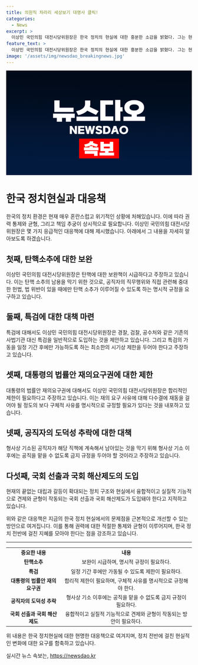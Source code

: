 ```yaml
---
title: 의원직 차라리 세상보기 대명사 클릭!
categories:
  - News
excerpt: >
  이상민 국민의힘 대전시당위원장은 한국 정치의 현실에 대한 흥분한 소감을 밝혔다. 그는 현재의 정치 상황에 대한 불만과 위기를 지적하며, 탄핵 및 특검 제도 개선, 공직자 도덕성 강화, 지방정부 강화 등의 방안을 제시했다. 또한, 권력의 통제와 균형을 위한 책임 추구가 필요하다고 강조했다. 그는 현 상황을 극복하기 위해 몇 가지 응급적인 대책을 제안하였다.
feature_text: >
  이상민 국민의힘 대전시당위원장은 한국 정치의 현실에 대한 흥분한 소감을 밝혔다. 그는 현재의 정치 상황에 대한 불만과 위기를 지적하며, 탄핵 및 특검 제도 개선, 공직자 도덕성 강화, 지방정부 강화 등의 방안을 제시했다. 또한, 권력의 통제와 균형을 위한 책임 추구가 필요하다고 강조했다. 그는 현 상황을 극복하기 위해 몇 가지 응급적인 대책을 제안하였다.
image: '/assets/img/newsdao_breakingnews.jpg'
---
```


<p><img src="/assets/img/newsdao_breakingnews.jpg" alt="bookingtag 속보" /></p>

<h1>한국 정치현실과 대응책</h1>

<p data-ke-size="size16">한국의 정치 환경은 현재 매우 혼란스럽고 위기적인 상황에 처해있습니다. 이에 따라 권력 통제와 균형, 그리고 책임 추궁이 상시적으로 필요합니다. 이상민 국민의힘 대전시당위원장은 몇 가지 응급적인 대응책에 대해 제시했습니다. 아래에서 그 내용을 자세히 알아보도록 하겠습니다.</p>

<h2>첫째, 탄핵소추에 대한 보완</h2>

<p data-ke-size="size16">이상민 국민의힘 대전시당위원장은 탄핵에 대한 보완책이 시급하다고 주장하고 있습니다. 이는 탄핵 소추의 남용을 막기 위한 것으로, 공직자의 직무행위와 직접 관련해 중대한 헌법, 법 위반이 있을 때에만 탄핵 소추가 이루어질 수 있도록 하는 명시적 규정을 요구하고 있습니다.</p>

<h2>둘째, 특검에 대한 대책 마련</h2>

<p data-ke-size="size16">특검에 대해서도 이상민 국민의힘 대전시당위원장은 경찰, 검찰, 공수처와 같은 기존의 사법기관 대신 특검을 일반적으로 도입하는 것을 제안하고 있습니다. 그리고 특검의 가동을 일정 기간 후에만 가능하도록 하는 최소한의 시기상 제한을 두어야 한다고 주장하고 있습니다.</p>

<h2>셋째, 대통령의 법률안 재의요구권에 대한 제한</h2>

<p data-ke-size="size16">대통령의 법률안 재의요구권에 대해서도 이상민 국민의힘 대전시당위원장은 합리적인 제한이 필요하다고 주장하고 있습니다. 이는 재의 요구 사유에 대해 다수결에 재동을 걸어야 될 정도의 보다 구체적 사유를 명시적으로 규정할 필요가 있다는 것을 내포하고 있습니다.</p>

<h2>넷째, 공직자의 도덕성 추락에 대한 대책</h2>

<p data-ke-size="size16">형사상 기소된 공직자가 해당 직책에 계속해서 남아있는 것을 막기 위해 형사상 기소 이후에는 공직을 맡을 수 없도록 금지 규정을 두어야 할 것이라고 주장하고 있습니다.</p>

<h2>다섯째, 국회 선출과 국회 해산제도의 도입</h2>

<p data-ke-size="size16">현재의 끝없는 대립과 갈등이 확대되는 정치 구조와 현실에서 융합적이고 실질적 기능적으로 견제와 균형이 작동되는 국회 선출과 국회 해산제도가 도입돼야 한다고 지적하고 있습니다.</p>

<p data-ke-size="size16">위와 같은 대응책은 지금의 한국 정치 현실에서의 문제점을 근본적으로 개선할 수 있는 방안으로 여겨집니다. 이를 통해 권력에 대한 적절한 통제와 균형이 이루어지며, 한국 정치 전반에 걸친 지혜를 모아야 한다는 점을 강조하고 있습니다.</p>

<hr>

<table>
  <tr>
    <td style="text-align: center; height: 17px;"><b>중요한 내용</b></td>
    <td style="text-align: center; height: 17px;"><b>내용</b></td>
  </tr>
  <tr>
    <td style="text-align: center; height: 17px;"><b>탄핵소추</b></td>
    <td style="text-align: center; height: 17px;">보완이 시급하며, 명시적 규정이 필요하다.</td>
  </tr>
  <tr>
    <td style="text-align: center; height: 17px;"><b>특검</b></td>
    <td style="text-align: center; height: 17px;">일정 기간 후에만 가동될 수 있도록 제한이 필요하다.</td>
  </tr>
  <tr>
    <td style="text-align: center; height: 17px;"><b>대통령의 법률안 재의요구권</b></td>
    <td style="text-align: center; height: 17px;">합리적 제한이 필요하며, 구체적 사유를 명시적으로 규정해야 한다.</td>
  </tr>
  <tr>
    <td style="text-align: center; height: 17px;"><b>공직자의 도덕성 추락</b></td>
    <td style="text-align: center; height: 17px;">형사상 기소 이후에는 공직을 맡을 수 없도록 금지 규정이 필요하다.</td>
  </tr>
  <tr>
    <td style="text-align: center; height: 17px;"><b>국회 선출과 국회 해산제도</b></td>
    <td style="text-align: center; height: 17px;">융합적이고 실질적 기능적으로 견제와 균형이 작동되는 방안이 필요하다.</td>
  </tr>
</table>

<p data-ke-size="size16">위 내용은 한국 정치현실에 대한 현명한 대응책으로 여겨지며, 정치 전반에 걸친 현실적인 변화에 대한 요구를 함축하고 있습니다.</p>
실시간 뉴스 속보는, <a href="https://newsdao.kr" rel="dofollow">https://newsdao.kr</a>


